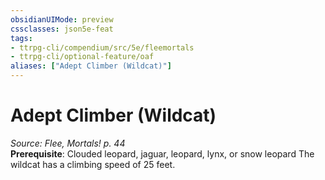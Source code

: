 ```yaml
---
obsidianUIMode: preview
cssclasses: json5e-feat
tags:
- ttrpg-cli/compendium/src/5e/fleemortals
- ttrpg-cli/optional-feature/oaf
aliases: ["Adept Climber (Wildcat)"]
---
```

# Adept Climber (Wildcat)
*Source: Flee, Mortals! p. 44*  
**Prerequisite**: Clouded leopard, jaguar, leopard, lynx, or snow leopard
The wildcat has a climbing speed of 25 feet.